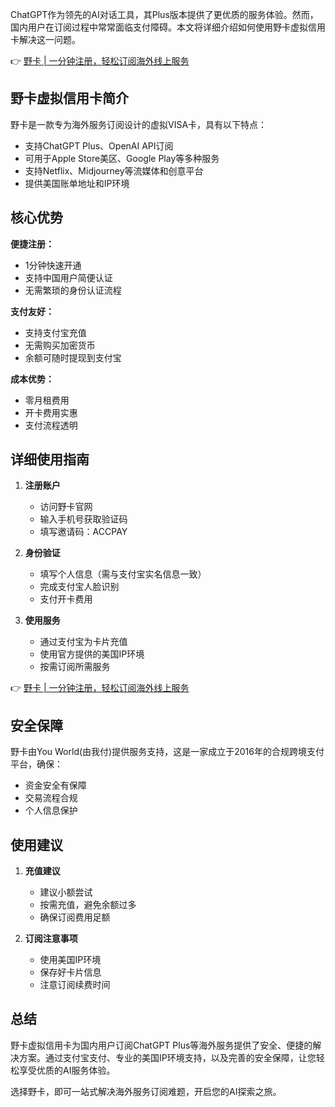 ChatGPT作为领先的AI对话工具，其Plus版本提供了更优质的服务体验。然而，国内用户在订阅过程中常常面临支付障碍。本文将详细介绍如何使用野卡虚拟信用卡解决这一问题。

👉 [野卡 | 一分钟注册，轻松订阅海外线上服务](https://bit.ly/bewildcard)

## 野卡虚拟信用卡简介

野卡是一款专为海外服务订阅设计的虚拟VISA卡，具有以下特点：

- 支持ChatGPT Plus、OpenAI API订阅
- 可用于Apple Store美区、Google Play等多种服务
- 支持Netflix、Midjourney等流媒体和创意平台
- 提供美国账单地址和IP环境

## 核心优势

**便捷注册：**
- 1分钟快速开通
- 支持中国用户简便认证
- 无需繁琐的身份认证流程

**支付友好：**
- 支持支付宝充值
- 无需购买加密货币
- 余额可随时提现到支付宝

**成本优势：**
- 零月租费用
- 开卡费用实惠
- 支付流程透明

## 详细使用指南

1. **注册账户**
   - 访问野卡官网
   - 输入手机号获取验证码
   - 填写邀请码：ACCPAY

2. **身份验证**
   - 填写个人信息（需与支付宝实名信息一致）
   - 完成支付宝人脸识别
   - 支付开卡费用

3. **使用服务**
   - 通过支付宝为卡片充值
   - 使用官方提供的美国IP环境
   - 按需订阅所需服务

👉 [野卡 | 一分钟注册，轻松订阅海外线上服务](https://bit.ly/bewildcard)

## 安全保障

野卡由You World(由我付)提供服务支持，这是一家成立于2016年的合规跨境支付平台，确保：
- 资金安全有保障
- 交易流程合规
- 个人信息保护

## 使用建议

1. **充值建议**
   - 建议小额尝试
   - 按需充值，避免余额过多
   - 确保订阅费用足额

2. **订阅注意事项**
   - 使用美国IP环境
   - 保存好卡片信息
   - 注意订阅续费时间

## 总结

野卡虚拟信用卡为国内用户订阅ChatGPT Plus等海外服务提供了安全、便捷的解决方案。通过支付宝支付、专业的美国IP环境支持，以及完善的安全保障，让您轻松享受优质的AI服务体验。

选择野卡，即可一站式解决海外服务订阅难题，开启您的AI探索之旅。